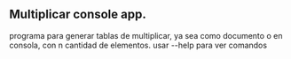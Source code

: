 


## Multiplicar console app.


programa para generar tablas de multiplicar, ya sea como documento o en consola, con n cantidad de elementos. usar --help para ver comandos